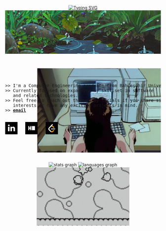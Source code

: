 <div align="center">
<a href="https://git.io/typing-svg"><img src="https://readme-typing-svg.demolab.com?font=Fira+Code&size=40&duration=4000&pause=1200&color=84BEF7&center=true&width=435&lines=hello!+I'm+Esra!!" alt="Typing SVG" /></a>
</div>
<div align="center" width="50">
<img src="assets/kyAienM.gif" align="center" width="900px">
<br>
<br>
<pre align="center">
<div align="center">
<img src="assets/rekall.gif" align="right" width="400px">
</div>
<div align="left">
>> I'm a Computer Engineering graduate from Bahçeşehir University.
>> Currently focused on expanding my skillset in software 
   and related technologies.
>> Feel free to reach out through my socials if you share similar 
   interests or have any exciting projects in mind. 
>> <a href="mailto:aygn.esranur@gmail.com"><b>email</b></a>
<p align="left">
<a href="https://www.linkedin.com/in/esranur-ayg%C3%BCn-22056418b/" target="_blank"><img src="assets/download.png" width="40" height="40" alt="linkedin logo"  /></a>   <a href="https://www.hackerrank.com/profile/Katszura" target="_blank"><img src="assets/imageshackerrank.png" width="40" height="40" alt="hackerrank logo"  /></a>   <a href="https://leetcode.com/u/fukichime/" target="_blank"><img src="assets/images.png" width="40" height="40" alt="leetcode logo"  /></a>
</p>
</div>
</pre>
<br>
<div align="center">
  <img src="https://github-readme-stats.vercel.app/api?username=fukichime&hide_title=true&hide_rank=true&show_icons=true&include_all_commits=true&count_private=true&disable_animations=false&theme=material-palenight&locale=en&hide_border=false&order=1&custom_title=Stats" height="150" alt="stats graph"  />
  <img src="https://github-readme-stats.vercel.app/api/top-langs?username=fukichime&locale=en&hide_title=false&layout=compact&card_width=320&langs_count=5&theme=material-palenight&hide_border=false&order=2" height="150" alt="languages graph"  />
</div>

<div align="center" width="50">
<img src="assets/kirby-dance-kirby-victory.gif" align="center" width="300px">
